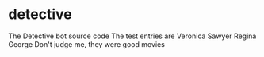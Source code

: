 # detective
The Detective bot source code
The test entries are 
Veronica Sawyer
Regina George
Don't judge me, they were good movies
